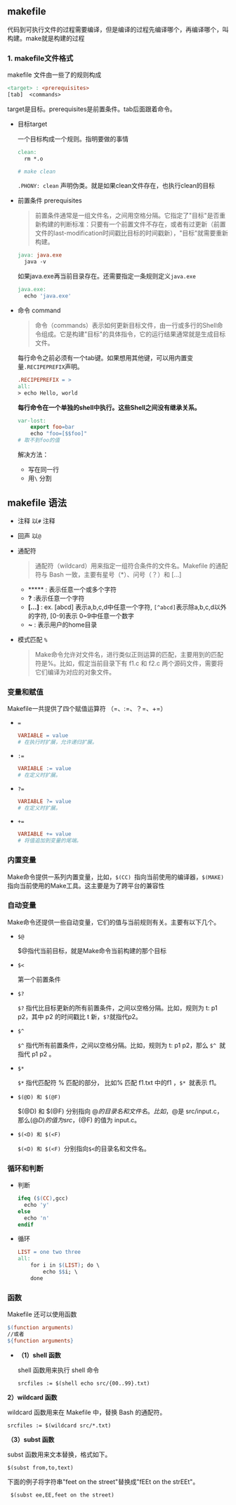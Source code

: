 ## makefile

代码到可执行文件的过程需要编译，但是编译的过程先编译哪个，再编译哪个，叫构建。make就是构建的过程

### 1. makefile文件格式

makefile 文件由一些了的规则构成 

```makefile
<target> : <prerequisites> 
[tab]  <commands>
```

target是目标。prerequisites是前置条件。tab后面跟着命令。

- 目标target

  一个目标构成一个规则。指明要做的事情

  ```makefile
  clean:
  	rm *.o
  
  # make clean
  ```

  `.PHONY: clean` 声明伪类。就是如果clean文件存在，也执行clean的目标

  

- 前置条件 prerequisites

  > 前置条件通常是一组文件名，之间用空格分隔。它指定了"目标"是否重新构建的判断标准：只要有一个前置文件不存在，或者有过更新（前置文件的last-modification时间戳比目标的时间戳新），"目标"就需要重新构建。 

  ```makefile
  java: java.exe
  	java -v
  ```

  如果java.exe再当前目录存在。还需要指定一条规则定义`java.exe`

  ```makefile
  java.exe:
  	echo 'java.exe'
  ```

- 命令 command

  > 命令（commands）表示如何更新目标文件，由一行或多行的Shell命令组成。它是构建"目标"的具体指令，它的运行结果通常就是生成目标文件。 

  每行命令之前必须有一个tab键。如果想用其他键，可以用内置变量`.RECIPEPREFIX`声明。 

  ```makefile
  .RECIPEPREFIX = >
  all:
  > echo Hello, world
  ```

  **每行命令在一个单独的shell中执行。这些Shell之间没有继承关系。** 

  ```makefile
  var-lost:
      export foo=bar
      echo "foo=[$$foo]"
  # 取不到foo的值
  ```

  解决方法：

  - 写在同一行
  - 用`\` 分割

## makefile 语法

- 注释 以`#` 注释

- 回声 以`@`

- 通配符

  > 通配符（wildcard）用来指定一组符合条件的文件名。Makefile 的通配符与 Bash 一致，主要有星号（*）、问号（？）和 [...]  

  - *****     : 表示任意一个或多个字符
  - **?**     :表示任意一个字符
  - **[...]** : ex. [abcd] 表示a,b,c,d中任意一个字符, `[^abcd]`表示除a,b,c,d以外的字符, [0-9]表示 0~9中任意一个数字
  - **~**     : 表示用户的home目录

- 模式匹配 `%`

  > Make命令允许对文件名，进行类似正则运算的匹配，主要用到的匹配符是%。比如，假定当前目录下有 f1.c 和 f2.c 两个源码文件，需要将它们编译为对应的对象文件。 

### 变量和赋值

Makefile一共提供了四个赋值运算符 （=、:=、？=、+=） 

- `=`

  ```makefile
  VARIABLE = value
  # 在执行时扩展，允许递归扩展。
  ```

- `:=`

  ```makefile
  VARIABLE := value
  # 在定义时扩展。
  ```

- `?=`

  ```makefile
  VARIABLE ?= value
  # 在定义时扩展。
  ```

- `+=`

  ```makefile
  VARIABLE += value
  # 将值追加到变量的尾端。
  ```

  

### 内置变量

Make命令提供一系列内置变量，比如，`$(CC) `指向当前使用的编译器，`$(MAKE) `指向当前使用的Make工具。这主要是为了跨平台的兼容性 

### 自动变量

Make命令还提供一些自动变量，它们的值与当前规则有关。主要有以下几个。

- `$@`

  $@指代当前目标，就是Make命令当前构建的那个目标 

- `$<`

  第一个前置条件

  

- `$?`

  `$?` 指代比目标更新的所有前置条件，之间以空格分隔。比如，规则为 t: p1 p2，其中 p2 的时间戳比 t 新，`$?`就指代p2。

- `$^`

  `$^` 指代所有前置条件，之间以空格分隔。比如，规则为 t: p1 p2，那么 `$^ `就指代 p1 p2 。

- `$*`

  `$*` 指代匹配符 % 匹配的部分， 比如% 匹配 f1.txt 中的f1 ，`$* `就表示 f1。

- `$(@D) 和 $(@F)`

  $(@D) 和 $(@F) 分别指向 $@ 的目录名和文件名。比如，$@是 src/input.c，那么$(@D) 的值为 src ，$(@F) 的值为 input.c。

- `$(<D) 和 $(<F)`

  `$(<D) 和 $(<F) `分别指向` $< `的目录名和文件名。

### 循环和判断

- 判断

  ```makefile
  ifeq ($(CC),gcc)
  	echo 'y'
  else
  	echo 'n'
  endif
  ```

- 循环

  ```makefile
  LIST = one two three
  all:
      for i in $(LIST); do \
          echo $$i; \
      done
  
  ```

### 函数

Makefile 还可以使用函数 

```makefile
$(function arguments)
//或者
${function arguments}
```

- **（1）shell 函数**

  shell 函数用来执行 shell 命令

   ```
   srcfiles := $(shell echo src/{00..99}.txt)
   ```

   

**2）wildcard 函数**

wildcard 函数用来在 Makefile 中，替换 Bash 的通配符。

 ```
 srcfiles := $(wildcard src/*.txt)
 ```

**（3）subst 函数**

subst 函数用来文本替换，格式如下。

 ```
 $(subst from,to,text)
 ```

下面的例子将字符串"feet on the street"替换成"fEEt on the strEEt"。

```
 $(subst ee,EE,feet on the street)
```
